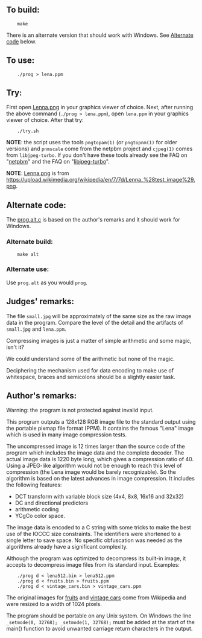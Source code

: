 ## To build:

``` <!---sh-->
    make
```

There is an alternate version that should work with Windows. See [Alternate
code](#alternate-code) below.


## To use:

``` <!---sh-->
    ./prog > lena.ppm
```


## Try:

First open [Lenna.png](Lenna.png) in your graphics viewer of choice. Next, after
running the above command (`./prog > lena.ppm`), open `lena.ppm` in your
graphics viewer of choice.  After that try:

``` <!---sh-->
    ./try.sh
```

**NOTE**: the script uses the tools `pngtopam(1)` (or `pngtopnm(1)` for older
versions) and `pnmscale` come from the netpbm project and `cjpeg(1)` comes from
`libjpeg-turbo`. If you don't have these tools already see the
FAQ on "[netpbm](../../faq.html#netpbm)"
and the
FAQ on "[libjpeg-turbo](../../faq.html#libjpeg)".

**NOTE**: [Lenna.png](Lenna.png) is from
<https://upload.wikimedia.org/wikipedia/en/7/7d/Lenna_%28test_image%29.png>.


## Alternate code:

The [prog.alt.c](%%REPO_URL%%/2018/bellard/prog.alt.c) is based on the author's remarks and it should work
for Windows.


### Alternate build:

``` <!---sh-->
    make alt
```


### Alternate use:

Use `prog.alt` as you would `prog`.


## Judges' remarks:

The file `small.jpg` will be approximately of the same size as the raw image
data in the program. Compare the level of the detail and the artifacts of
`small.jpg` and `lena.ppm`.

Compressing images is just a matter of simple arithmetic and some magic, isn't
it?

We could understand some of the arithmetic but none of the magic.

Deciphering the mechanism used for data encoding to make use of whitespace,
braces and semicolons should be a slightly easier task.


## Author's remarks:

Warning: the program is not protected against invalid input.

This program outputs a 128x128 RGB image file to the standard output using the
portable pixmap file format (PPM). It contains the famous "Lena" image which is
used in many image compression tests.

The uncompressed image is 12 times larger than the source code of the
program which includes the image data and the complete decoder. The
actual image data is 1220 byte long, which gives a compression ratio
of 40. Using a JPEG-like algorithm would not be enough to reach this
level of compression (the Lena image would be barely recognizable). So
the algorithm is based on the latest advances in image compression. It
includes the following features:

- DCT transform with variable block size (4x4, 8x8, 16x16 and 32x32)
- DC and directional predictors
- arithmetic coding
- YCgCo color space.

The image data is encoded to a C string with some tricks to make the
best use of the IOCCC size constraints. The identifiers were shortened
to a single letter to save space. No specific obfuscation was needed
as the algorithms already have a significant complexity.

Although the program was optimized to decompress its built-in image,
it accepts to decompress image files from its standard
input. Examples:

``` <!---sh-->
    ./prog d < lena512.bin > lena512.ppm
    ./prog d < fruits.bin > fruits.ppm
    ./prog d < vintage_cars.bin > vintage_cars.ppm
```

The original images for [fruits][1] and [vintage cars][2] come from
Wikipedia and were resized to a width of 1024 pixels.


The program should be portable on any Unix system. On Windows the line
`_setmode(0, 32768); _setmode(1, 32768);` must be added at the start of
the main() function to avoid unwanted carriage return characters in
the output.

[1]: https://commons.wikimedia.org/wiki/File%3AFruits_oranges%2C_jardin_japonais_2.JPG
[2]: https://commons.wikimedia.org/wiki/File%3ARed_Bull_Jungfrau_Stafette%2C_10th_stage_-_vintage_cars_%282%29.jpg

<!--

    Copyright © 1984-2024 by Landon Curt Noll. All Rights Reserved.

    You are free to share and adapt this file under the terms of this license:

        Creative Commons Attribution-ShareAlike 4.0 International (CC BY-SA 4.0)

    For more information, see:

        https://creativecommons.org/licenses/by-sa/4.0/

-->
